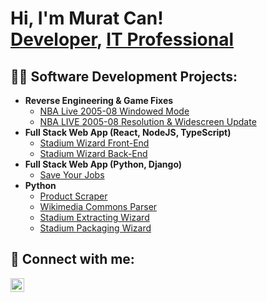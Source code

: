 <h1>Hi, I'm Murat Can! <br/><a href="https://github.com/muratcansarkalkan">Developer</a>, <a href="https://www.linkedin.com/in/muratcansarkalkan/">IT Professional</a></h1>

<h2>👨‍💻 Software Development Projects:</h2>

- <b>Reverse Engineering & Game Fixes</b>
  - [NBA Live 2005-08 Windowed Mode](https://github.com/muratcansarkalkan/NBAWindowedMode)
  - [NBA LIVE 2005-08 Resolution & Widescreen Update](https://github.com/muratcansarkalkan/NBALiveResolution)
- <b>Full Stack Web App (React, NodeJS, TypeScript)</b>
  - [Stadium Wizard Front-End](https://github.com/muratcansarkalkan/stadiumwizard/)
  - [Stadium Wizard Back-End](https://github.com/muratcansarkalkan/stadiumwizardbackend/)
- <b>Full Stack Web App (Python, Django)</b>
  - [Save Your Jobs](https://github.com/muratcansarkalkan/SaveYourJobsWEB)
- <b>Python</b>
  - [Product Scraper](https://github.com/muratcansarkalkan/ProductScrape)
  - [Wikimedia Commons Parser](https://github.com/muratcansarkalkan/WikimediaCommonsParser)
  - [Stadium Extracting Wizard](https://github.com/muratcansarkalkan/AddStadiumstoFM)
  - [Stadium Packaging Wizard](https://github.com/muratcansarkalkan/DrivetoLocal)

<h2> 🤳 Connect with me:</h2>

[<img align="left" alt="muratcansarkalkan | LinkedIn" width="22px" src="https://cdn.jsdelivr.net/npm/simple-icons@v3/icons/linkedin.svg" />][linkedin]

[linkedin]: https://linkedin.com/in/muratcansarkalkan

